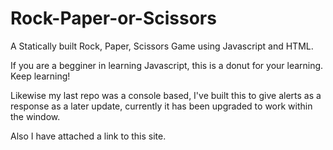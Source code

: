 # Rock-Paper-or-Scissors
A Statically built Rock, Paper, Scissors Game using Javascript and HTML. 


If you are a begginer in learning Javascript, this is a donut for your learning. Keep learning!

Likewise my last repo was a console based, I've built this to give alerts as a response as a later update, currently it has been upgraded to work within the window. 

Also I have attached a link to this site.
